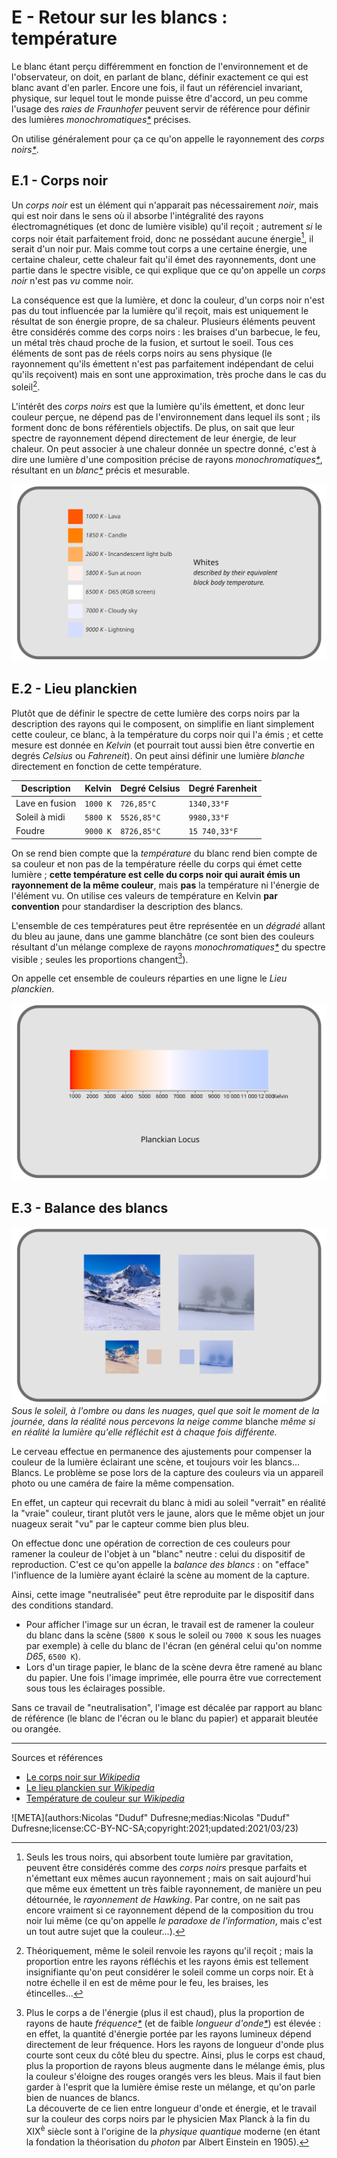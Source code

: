 # E - Retour sur les blancs : température

Le blanc étant perçu différemment en fonction de l'environnement et de l'observateur, on doit, en parlant de blanc, définir exactement ce qui est blanc avant d'en parler. Encore une fois, il faut un référenciel invariant, physique, sur lequel tout le monde puisse être d'accord, un peu comme l'usage des *raies de Fraunhofer* peuvent servir de référence pour définir des lumières *monochromatiques[\*](ZZ-vocabulaire.md)* précises.

On utilise généralement pour ça ce qu'on appelle le rayonnement des *corps noirs[\*](ZZ-vocabulaire.md)*.

## E.1 - Corps noir

Un *corps noir* est un élément qui n'apparait pas nécessairement *noir*, mais qui est noir dans le sens où il absorbe l'intégralité des rayons électromagnétiques (et donc de lumière visible) qu'il reçoit ; autrement *si* le corps noir était parfaitement froid, donc ne possédant aucune énergie[^1], il serait d'un noir pur. Mais comme tout corps a une certaine énergie, une certaine chaleur, cette chaleur fait qu'il émet des rayonnements, dont une partie dans le spectre visible, ce qui explique que ce qu'on appelle un *corps noir* n'est pas *vu* comme noir.

La conséquence est que la lumière, et donc la couleur, d'un corps noir n'est pas du tout influencée par la lumière qu'il reçoit, mais est uniquement le résultat de son énergie propre, de sa chaleur. Plusieurs éléments peuvent être considérés comme des corps noirs : les braises d'un barbecue, le feu, un métal très chaud proche de la fusion, et surtout le soeil. Tous ces éléments de sont pas de réels corps noirs au sens physique (le rayonnement qu'ils émettent n'est pas parfaitement indépendant de celui qu'ils reçoivent) mais en sont une approximation, très proche dans le cas du soleil[^2].

L'intérêt des *corps noirs* est que la lumière qu'ils émettent, et donc leur couleur perçue, ne dépend pas de l'environnement dans lequel ils sont ; ils forment donc de bons référentiels objectifs. De plus, on sait que leur spectre de rayonnement dépend directement de leur énergie, de leur chaleur. On peut associer à une chaleur donnée un spectre donné, c'est à dire une lumière d'une composition précise de rayons *monochromatiques[\*](ZZ-vocabulaire.md)*, résultant en un *blanc[\*](ZZ-vocabulaire.md)* précis et mesurable.

*![Tableau de quelques couleurs en fonction de leur température](img/temperature.svg)*

## E.2 - Lieu planckien

Plutôt que de définir le spectre de cette lumière des corps noirs par la description des rayons qui le composent, on simplifie en liant simplement cette couleur, ce blanc, à la température du corps noir qui l'a émis ; et cette mesure est donnée en *Kelvin* (et pourrait tout aussi bien être convertie en degrés *Celsius* ou *Fahreneit*). On peut ainsi définir une lumière *blanche* directement en fonction de cette température.

| Description | Kelvin | Degré Celsius | Degré Farenheit |
|---|---|---|---|
| Lave en fusion | `1000 K` | `726,85°C` | `1340,33°F` |
| Soleil à midi | `5800 K` | `5526,85°C` | `9980,33°F` |
| Foudre | `9000 K` | `8726,85°C` | `15 740,33°F` |

On se rend bien compte que la *température* du blanc rend bien compte de sa couleur et non pas de la température réelle du corps qui émet cette lumière ; **cette température est celle du corps noir qui aurait émis un rayonnement de la même couleur**, mais **pas** la température ni l'énergie de l'élément vu. On utilise ces valeurs de température en Kelvin **par convention** pour standardiser la description des blancs.

L'ensemble de ces températures peut être représentée en un *dégradé* allant du bleu au jaune, dans une gamme blanchâtre (ce sont bien des couleurs résultant d'un mélange complexe de rayons *monochromatiques[\*](ZZ-vocabulaire.md)* du spectre visible ; seules les proportions changent[^3]).

On appelle cet ensemble de couleurs réparties en une ligne le *Lieu planckien*.

*![Lieu planckien avec températures](img/planckian-locus.svg)*

## E.3 - Balance des blancs

*![Photos de paysage enneigé à différents moments de la journée](img/snow.svg)*  
*Sous le soleil, à l'ombre ou dans les nuages, quel que soit le moment de la journée, dans la réalité nous percevons la neige comme* blanche *même si en réalité la lumière qu'elle réfléchit est à chaque fois différente.*

Le cerveau effectue en permanence des ajustements pour compenser la couleur de la lumière éclairant une scène, et toujours voir les blancs... Blancs. Le problème se pose lors de la capture des couleurs via un appareil photo ou une caméra de faire la même compensation.

En effet, un capteur qui recevrait du blanc à midi au soleil "verrait" en réalité la "vraie" couleur, tirant plutôt vers le jaune, alors que le même objet un jour nuageux serait "vu" par le capteur comme bien plus bleu.

On effectue donc une opération de correction de ces couleurs pour ramener la couleur de l'objet à un "blanc" neutre : celui du dispositif de reproduction. C'est ce qu'on appelle la *balance des blancs* : on "efface" l'influence de la lumière ayant éclairé la scène au moment de la capture.

Ainsi, cette image "neutralisée" peut être reproduite par le dispositif dans des conditions standard.

- Pour afficher l'image sur un écran, le travail est de ramener la couleur du blanc dans la scène (`5800 K` sous le soleil ou `7000 K` sous les nuages par exemple) à celle du blanc de l'écran (en général celui qu'on nomme *D65*, `6500 K`).
- Lors d'un tirage papier, le blanc de la scène devra être ramené au blanc du papier. Une fois l'image imprimée, elle pourra être vue correctement sous tous les éclairages possible.

Sans ce travail de "neutralisation", l'image est décalée par rapport au blanc de référence (le blanc de l'écran ou le blanc du papier) et apparait bleutée ou orangée.

----
Sources et références

- [Le corps noir sur *Wikipedia*](https://fr.wikipedia.org/wiki/Corps_noir)
- [Le lieu planckien sur *Wikipedia*](https://fr.wikipedia.org/wiki/Lieu_planckien)
- [Température de couleur sur *Wikipedia*](https://fr.wikipedia.org/wiki/Temp%C3%A9rature_de_couleur)

[^1]:
    Seuls les trous noirs, qui absorbent toute lumière par gravitation, peuvent être considérés comme des *corps noirs* presque parfaits et n'émettant eux mêmes aucun rayonnement ; mais on sait aujourd'hui que même eux émettent un très faible rayonnement, de manière un peu détournée, le *rayonnement de Hawking*. Par contre, on ne sait pas encore vraiment si ce rayonnement dépend de la composition du trou noir lui même (ce qu'on appelle *le paradoxe de l'information*, mais c'est un tout autre sujet que la couleur...).
[^2]:
    Théoriquement, même le soleil renvoie les rayons qu'il reçoit ; mais la proportion entre les rayons réfléchis et les rayons émis est tellement insignifiante qu'on peut considérer le soleil comme un corps noir. Et à notre échelle il en est de même pour le feu, les braises, les étincelles...
[^3]:
    Plus le corps a de l'énergie (plus il est chaud), plus la proportion de rayons de haute *fréquence[\*](ZZ-vocabulaire.md)* (et de faible *longueur d'onde[\*](ZZ-vocabulaire.md)*) est élevée : en effet, la quantité d'énergie portée par les rayons lumineux dépend directement de leur fréquence. Hors les rayons de longueur d'onde plus courte sont ceux du côté bleu du spectre. Ainsi, plus le corps est chaud, plus la proportion de rayons bleus augmente dans le mélange émis, plus la couleur s'éloigne des rouges orangés vers les bleus. Mais il faut bien garder à l'esprit que la lumière émise reste un mélange, et qu'on parle bien de nuances de blancs.  
    La découverte de ce lien entre longueur d'onde et énergie, et le travail sur la couleur des corps noirs par le physicien Max Planck à la fin du XIX<sup>è</sup> siècle sont à l'origine de la *physique quantique* moderne (en étant la fondation la théorisation du *photon* par Albert Einstein en 1905).

![META](authors:Nicolas "Duduf" Dufresne;medias:Nicolas "Duduf" Dufresne;license:CC-BY-NC-SA;copyright:2021;updated:2021/03/23)